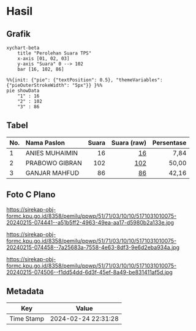 # Hasil

## Grafik

```mermaid
xychart-beta
    title "Perolehan Suara TPS"
    x-axis [01, 02, 03]
    y-axis "Suara" 0 --> 102
    bar [16, 102, 86]
```

```mermaid
%%{init: {"pie": {"textPosition": 0.5}, "themeVariables": {"pieOuterStrokeWidth": "5px"}} }%%
pie showData
    "1" : 16
    "2" : 102
    "3" : 86
```

## Tabel

| No. | Nama Paslon    | Suara | Suara (raw) | Persentase |
|:--- |:-------------- | -----:| -----------:| ----------:|
| 1   | ANIES MUHAIMIN | 16    | [16][p-1]   | 7,84       |
| 2   | PRABOWO GIBRAN | 102   | [102][p-2]  | 50,00      |
| 3   | GANJAR MAHFUD  | 86    | [86][p-3]   | 42,16      |


[p-1]: https://github.com/gigit-pemilu/pemilu-2024-51-bali/blob/main/pilpres/hitung-suara/sub/51-bali/sub/71-kota-denpasar/sub/03-denpasar-barat/sub/1010-padangsambian/sub/075-tps/sub/paslon-1.txt
[p-2]: https://github.com/gigit-pemilu/pemilu-2024-51-bali/blob/main/pilpres/hitung-suara/sub/51-bali/sub/71-kota-denpasar/sub/03-denpasar-barat/sub/1010-padangsambian/sub/075-tps/sub/paslon-2.txt
[p-3]: https://github.com/gigit-pemilu/pemilu-2024-51-bali/blob/main/pilpres/hitung-suara/sub/51-bali/sub/71-kota-denpasar/sub/03-denpasar-barat/sub/1010-padangsambian/sub/075-tps/sub/paslon-3.txt

## Foto C Plano

https://sirekap-obj-formc.kpu.go.id/8358/pemilu/ppwp/51/71/03/10/10/5171031010075-20240215-074441--a51b5ff2-4963-49ea-aa17-d5980b2a133e.jpg

https://sirekap-obj-formc.kpu.go.id/8358/pemilu/ppwp/51/71/03/10/10/5171031010075-20240215-074458--7a25683a-7558-4e63-8df3-9e6d2eba934a.jpg

https://sirekap-obj-formc.kpu.go.id/8358/pemilu/ppwp/51/71/03/10/10/5171031010075-20240215-074506--f1dd54dd-6d3f-45ef-8a49-be831411af5d.jpg


## Metadata

| Key        | Value               |
| ---------- | ------------------- |
| Time Stamp | 2024-02-24 22:31:28 |



